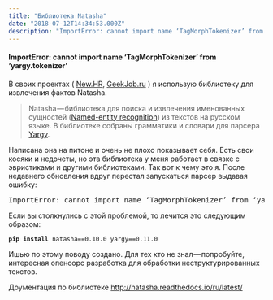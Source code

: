 ```yaml
---
title: "Библиотека Natasha"
date: "2018-07-12T14:34:53.000Z"
description: "ImportError: cannot import name ‘TagMorphTokenizer’ from ‘yargy.tokenizer’ В своих проектах ( New.HR [https://newhr.ru], GeekJob"
---
```


<h4>ImportError: cannot import name ‘TagMorphTokenizer’ from ‘yargy.tokenizer’</h4>
<p>В своих проектах ( <a href="https://newhr.ru" target="_blank" rel="noopener noreferrer">New.HR</a>, <a href="https://geekjob.ru" target="_blank" rel="noopener noreferrer">GeekJob.ru</a> ) я использую библиотеку для извлечения фактов Natasha.</p>
<blockquote><p>Natasha — библиотека для поиска и извлечения именованных сущностей (<a href="https://en.wikipedia.org/wiki/Named-entity_recognition" target="_blank" rel="noopener noreferrer">Named-entity recognition</a>) из текстов на русском языке. В библиотеке собраны грамматики и словари для парсера <a href="https://github.com/natasha/yargy" target="_blank" rel="noopener noreferrer">Yargy</a>.</p></blockquote>
<p>Написана она на питоне и очень не плохо показывает себя. Есть свои косяки и недочеты, но эта библиотека у меня работает в связке с эвристиками и другими библиотеками. Так вот к чему это я. После недавнего обновления вдруг перестал запускаться парсер выдавая ошибку:</p>
<pre>ImportError: cannot import name ‘TagMorphTokenizer’ from ‘yargy.tokenizer’</pre>
<p>Если вы столкнулись с этой проблемой, то лечится это следующим образом:</p>
<pre><code><strong>pip</strong> <strong>install</strong> natasha==0.10.0 yargy==0.11.0</code></pre>
<p>Ишью по этому поводу создано. Для тех кто не знал — попробуйте, интересная опенсорс разработка для обработки неструктурированных текстов.</p>
<p>Доументация по библиотеке <a href="http://natasha.readthedocs.io/ru/latest/" target="_blank" rel="noopener noreferrer">http://natasha.readthedocs.io/ru/latest/</a></p>


